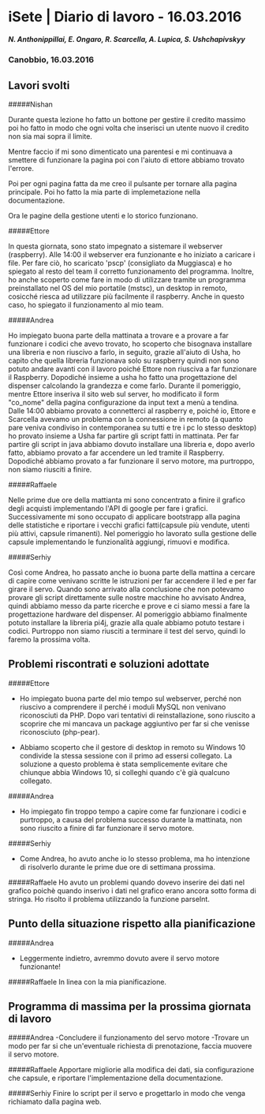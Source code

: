 

# iSete | Diario di lavoro - 16.03.2016
##### N. Anthonippillai, E. Ongaro, R. Scarcella, A. Lupica, S. Ushchapivskyy
### Canobbio, 16.03.2016

## Lavori svolti
#####Nishan

Durante questa lezione ho fatto un bottone per gestire il credito massimo poi ho fatto in modo che ogni volta che inserisci un utente nuovo il credito non sia mai sopra il limite.

Mentre faccio if mi sono dimenticato una parentesi e mi continuava
a smettere di funzionare la pagina poi con l'aiuto di ettore abbiamo trovato l'errore.

Poi per ogni pagina fatta da me creo il pulsante per tornare alla pagina principale. Poi ho fatto la mia parte di implemetazione nella documentazione.

Ora le pagine della gestione utenti e lo storico funzionano.


#####Ettore

In questa giornata, sono stato impegnato a sistemare il webserver (raspberry).
Alle 14:00 il webserver era funzionante e ho iniziato a caricare i file.
Per fare ciò, ho scaricato 'pscp' (consigliato da Muggiasca) e ho spiegato al resto del team il corretto
funzionamento del programma. Inoltre, ho anche scoperto come fare in modo di utilizzare tramite
un programma preinstallato nel OS del mio portatile (mstsc), un desktop in remoto, cosicché riesca ad utilizzare
più facilmente il raspberry. Anche in questo caso, ho spiegato il funzionamento al mio team.


#####Andrea

Ho impiegato buona parte della mattinata a trovare e a provare a far funzionare i codici che avevo trovato, ho scoperto che bisognava installare una libreria e non riuscivo a farlo, in seguito, grazie all'aiuto di Usha, ho capito che quella libreria funzionava solo su raspberry quindi non sono potuto andare avanti con il lavoro poiché Ettore non riusciva a far funzionare il Raspberry.
Dopodiché insieme a usha ho fatto una progettazione del dispenser calcolando la grandezza e come farlo.
Durante il pomeriggio, mentre Ettore inseriva il sito web sul server, ho modificato il form
"co_nome" della pagina configurazione da input text a menù a tendina. Dalle 14:00 abbiamo provato a connetterci 
al raspberry e, poiché io, Ettore e Scarcella avevamo un problema con la connessione in remoto (a quanto pare veniva condiviso in contemporanea su tutti e tre i pc lo stesso desktop) ho provato insieme a Usha far partire gli script fatti in mattinata. Per far partire gli script in java abbiamo dovuto installare una libreria e, dopo averlo fatto, abbiamo provato a far accendere un led tramite il Raspberry. Dopodiché abbiamo provato a far funzionare il servo motore, ma purtroppo, non siamo riusciti a finire.


#####Raffaele

Nelle prime due ore della mattianta mi sono concentrato a finire il grafico degli acquisti implementando l'API di google per fare i grafici.
Successivamente mi sono occupato di applicare bootstrapp alla pagina delle statistiche e riportare i vecchi grafici fatti(capsule più vendute, utenti più attivi, capsule rimanenti).
Nel pomeriggio ho lavorato sulla gestione delle capsule implementando le funzionalità aggiungi, rimuovi e modifica.

#####Serhiy

Così come Andrea, ho passato anche io buona parte della mattina a cercare di capire come venivano scritte le istruzioni per far accendere il led e per far girare il servo. Quando sono arrivato alla conclusione che non potevamo provare gli script direttamente sulle nostre macchine ho avvisato Andrea, quindi abbiamo messo da parte ricerche e prove e ci siamo messi a fare la progettazione hardware del dispenser. 
Al pomeriggio abbiamo finalmente potuto installare la libreria pi4j, grazie alla quale abbiamo potuto testare i codici. Purtroppo non siamo riusciti a terminare il test del servo, quindi lo faremo la prossima volta.


##  Problemi riscontrati e soluzioni adottate
#####Ettore
- Ho impiegato buona parte del mio tempo sul webserver, perché non riuscivo a comprendere il perché
  i moduli MySQL non venivano riconosciuti da PHP. Dopo vari tentativi di reinstallazione, sono riuscito a scoprire
  che mi mancava un package aggiuntivo per far si che venisse riconosciuto (php-pear).

- Abbiamo scoperto che il gestore di desktop in remoto su Windows 10 condivide la stessa sessione
  con il primo ad essersi collegato. La soluzione a questo problema è stata semplicemente evitare che
  chiunque abbia Windows 10, si colleghi quando c'è già qualcuno collegato.

#####Andrea
- Ho impiegato fin troppo tempo a capire come far funzionare i codici e purtroppo, a causa del problema successo durante la mattinata, non sono riuscito a finire di far funzionare il servo motore.

#####Serhiy
- Come Andrea, ho avuto anche io lo stesso problema, ma ho intenzione di risolverlo durante le prime due ore di settimana prossima.

#####Raffaele
Ho avuto un problemi quando dovevo inserire dei dati nel grafico poichè quando inserivo i dati nel grafico erano ancora sotto forma di stringa. Ho risolto il problema utilizzando la funzione parseInt.

##  Punto della situazione rispetto alla pianificazione
#####Andrea
- Leggermente indietro, avremmo dovuto avere il servo motore funzionante!

#####Raffaele
In linea con la mia pianificazione.

## Programma di massima per la prossima giornata di lavoro
#####Andrea
-Concludere il funzionamento del servo motore
-Trovare un modo per far si che un'eventuale richiesta di prenotazione, faccia muovere il servo motore.

#####Raffaele
Apportare migliorie alla modifica dei dati, sia configurazione che capsule, e riportare l'implementazione della documentazione.

#####Serhiy
Finire lo script per il servo e progettarlo in modo che venga richiamato dalla pagina web.
